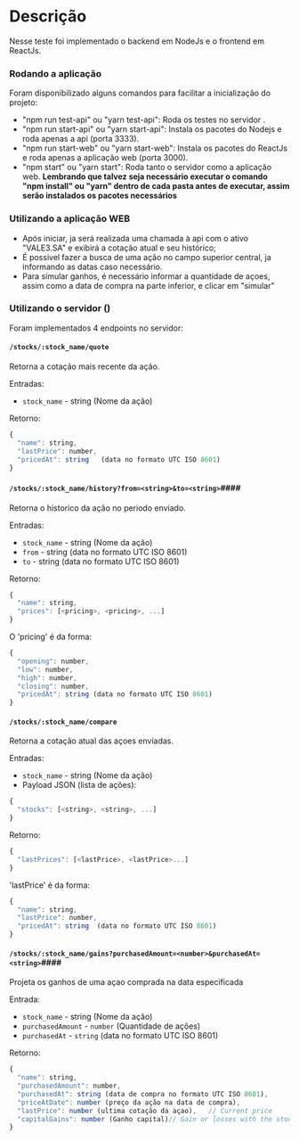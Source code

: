 # Descrição

Nesse teste foi implementado o backend em NodeJs e o frontend em ReactJs.

### Rodando a aplicação

<p>Foram disponibilizado alguns comandos para facilitar a inicialização do projeto: </p>

- "npm run test-api" ou "yarn test-api": Roda os testes no servidor .
- "npm run start-api" ou "yarn start-api": Instala os pacotes do Nodejs e roda apenas a api (porta 3333).
- "npm run start-web" ou "yarn start-web": Instala os pacotes do ReactJs e roda apenas a aplicação web (porta 3000).
- "npm start" ou "yarn start": Roda tanto o servidor como a aplicação web.
  **Lembrando que talvez seja necessário executar o comando "npm install" ou "yarn" dentro de cada pasta antes de executar, assim serão instalados os pacotes necessários**

### Utilizando a aplicação WEB

- Após iniciar, ja será realizada uma chamada à api com o ativo "VALE3.SA" e exibirá a cotação atual e seu histórico;
- É possivel fazer a busca de uma ação no campo superior central, ja informando as datas caso necessário.
- Para simular ganhos, é necessário informar a quantidade de açoes, assim como a data de compra na parte inferior, e clicar em "simular"

### Utilizando o servidor ()

Foram implementados 4 endpoints no servidor:

#### `/stocks/:stock_name/quote`

Retorna a cotação mais recente da ação.

Entradas:

- `stock_name` - string (Nome da ação)

Retorno:

```js
{
  "name": string,
  "lastPrice": number,
  "pricedAt": string   (data no formato UTC ISO 8601)
}
```

#### `/stocks/:stock_name/history?from=<string>&to=<string>`####

Retorna o historico da ação no periodo enviado.

Entradas:

- `stock_name` - string (Nome da ação)
- `from` - string (data no formato UTC ISO 8601)
- `to` - string (data no formato UTC ISO 8601)

Retorno:

```js
{
  "name": string,
  "prices": [<pricing>, <pricing>, ...]
}
```

O 'pricing' é da forma:

```js
{
  "opening": number,
  "low": number,
  "high": number,
  "closing": number,
  "pricedAt": string (data no formato UTC ISO 8601)
}
```

#### `/stocks/:stock_name/compare`

Retorna a cotação atual das açoes enviadas.

Entradas:

- `stock_name` - string (Nome da ação)
- Payload JSON (lista de ações):

```js
{
  "stocks": [<string>, <string>, ...]
}
```

Retorno:

```js
{
  "lastPrices": [<lastPrice>, <lastPrice>...]
}
```

'lastPrice' é da forma:

```js
{
  "name": string,
  "lastPrice": number,
  "pricedAt": string  (data no formato UTC ISO 8601)
}
```

#### `/stocks/:stock_name/gains?purchasedAmount=<number>&purchasedAt=<string>`####

Projeta os ganhos de uma açao comprada na data especificada

Entrada:

- `stock_name` - string (Nome da ação)
- `purchasedAmount` - `number` (Quantidade de ações)
- `purchasedAt` - `string` (data no formato UTC ISO 8601)

Retorno:

```js
{
  "name": string,
  "purchasedAmount": number,
  "purchasedAt": string (data de compra no formato UTC ISO 8601),
  "priceAtDate": number (preço da ação na data de compra),
  "lastPrice": number (ultima cotação da açao),   // Current price
  "capitalGains": number (Ganho capital)// Gain or losses with the stock
}
```
